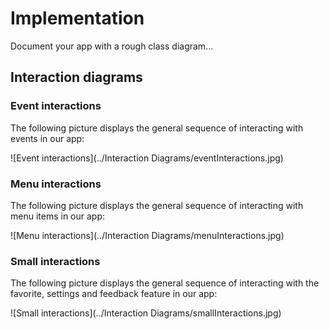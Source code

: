 # Implementation
Document your app with a rough class diagram...

## Interaction diagrams

### Event interactions 
The following picture displays the general sequence of interacting with events in our app:

![Event interactions](../Interaction Diagrams/eventInteractions.jpg)

### Menu interactions 
The following picture displays the general sequence of interacting with menu items in our app:

![Menu interactions](../Interaction Diagrams/menuInteractions.jpg)

### Small interactions 
The following picture displays the general sequence of interacting with the favorite, settings and feedback feature in our app:

![Small interactions](../Interaction Diagrams/smallInteractions.jpg)
